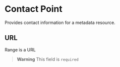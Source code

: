 # Contact Point
Provides contact information for a metadata resource. 

## URL
Range is a URL

> **Warning** This field is `required`